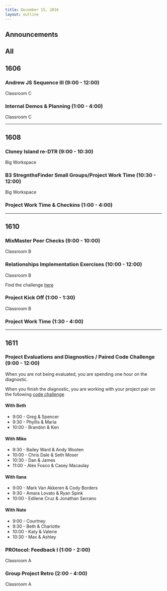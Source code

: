 ```yaml
---
title: December 15, 2016
layout: outline
---
```



## Announcements


## All

## 1606

### Andrew JS Sequence III (9:00 - 12:00)

Classroom C

### Internal Demos & Planning (1:00 - 4:00)

Classroom C

***

## 1608

### Cloney Island re-DTR (9:00 - 10:30)

Big Workspace

### B3 StregnthsFinder Small Groups/Project Work Time (10:30 - 12:00)

Big Workspace

### Project Work Time & Checkins (1:00 - 4:00)

***

## 1610

### MixMaster Peer Checks (9:00 - 10:00)

Classroom B

### Relationships Implementation Exercises (10:00 - 12:00)

Classroom B

Find the challenge [here](https://github.com/turingschool-examples/active-record-challenge)

### Project Kick Off (1:00 - 1:30)

Classroom B

### Project Work Time (1:30 - 4:00)

***

## 1611

### Project Evaluations and Diagnostics / Paired Code Challenge (9:00 - 12:00)

When you are not being evaluated, you are spending one hour on the diagnostic.

When you finish the diagnostic, you are working with your project pair
on the following [code challenge](https://github.com/turingschool/challenges/blob/master/well_formed_strings.markdown)

#### With Beth
* 9:00 - Greg & Spencer
* 9:30 - Phyllis & Maria
* 10:00 - Brandon & Ken

#### With Mike
* 9:30 - Bailey Ward & Andy Wooten
* 10:00 - Chris Dale & Seth Moser
* 10:30 - Dan & James
* 11:00 - Alex Fosco & Casey Macaulay

#### With Ilana
* 9:00 - Mark Van Akkeren & Cody Borders
* 9:30 - Amara Lovato & Ryan Spink
* 10:00 - Edilene Cruz & Jonathan Serrano

#### With Nate
* 9:00 - Courtney
* 9:30 - Beth & Charlotte
* 10:00 - Katy & Valerie
* 10:30 -  Max & Ashley


### PROtocol: Feedback I (1:00 - 2:00)

Classroom A

### Group Project Retro (2:00 - 4:00)

Classroom A

